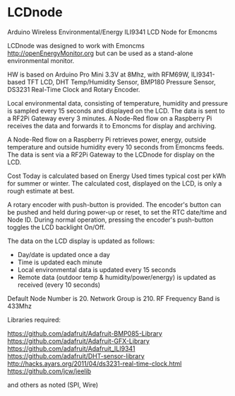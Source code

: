﻿# LCDnode
Arduino Wireless Environmental/Energy ILI9341 LCD Node for Emoncms

LCDnode was designed to work with Emoncms http://openEnergyMonitor.org but can be used as a stand-alone environmental monitor.

HW is based on Arduino Pro Mini 3.3V at 8Mhz, with RFM69W, ILI9341-based TFT LCD, DHT Temp/Humidity Sensor, BMP180 Pressure Sensor, DS3231 Real-Time Clock and Rotary Encoder.

Local environmental data, consisting of temperature, humidity and pressure is sampled every 15 seconds and displayed on the LCD. The data is sent to a RF2Pi Gateway every 3 minutes. A Node-Red flow on a Raspberry Pi receives the data and forwards it to Emoncms for display and archiving.

A Node-Red flow on a Raspberry Pi retrieves power, energy, outside temperature and outside humidity every 10 seconds from Emoncms feeds. The data is sent via a RF2Pi Gateway to the LCDnode for display on the LCD.

Cost Today is calculated based on Energy Used times typical cost per kWh for summer or winter. The calculated cost, displayed on the LCD, is only a rough estimate at best.

A rotary encoder with push-button is provided. The encoder's button can be pushed and held during power-up or reset, to set the RTC date/time and Node ID. During normal operation, pressing the encoder's push-button toggles the LCD backlight On/Off.

The data on the LCD display is updated as follows:

   - Day/date is updated once a day
   - Time is updated each minute
   - Local environmental data is updated every 15 seconds
   - Remote data (outdoor temp & humidity/power/energy) is 	updated as received (every 10 seconds)

Default Node Number is 20. Network Group is 210. RF Frequency Band is 433Mhz

Libraries required:

  https://github.com/adafruit/Adafruit-BMP085-Library
  https://github.com/adafruit/Adafruit-GFX-Library
  https://github.com/adafruit/Adafruit_ILI9341
  https://github.com/adafruit/DHT-sensor-library
  http://hacks.ayars.org/2011/04/ds3231-real-time-clock.html
  https://github.com/jcw/jeelib

  and others as noted (SPI, Wire)
